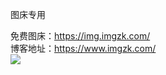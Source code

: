 图床专用<br>

免费图床：https://img.imgzk.com/<br>
博客地址：https://www.imgzk.com/<br>
<img src="https://api.moapi.icu/ip/api.php"/>
